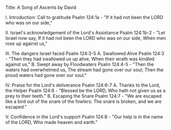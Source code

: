 Title: A Song of Ascents by David

I. Introduction: Call to gratitude
   Psalm 124:1a - "If it had not been the LORD who was on our side,"

II. Israel's acknowledgement of the Lord's Assistance
   Psalm 124:1b-2 - "Let Israel now say, If it had not been the LORD who was on our side, When men rose up against us,"

III. The dangers Israel faced
   Psalm 124:3-5
   A. Swallowed Alive
      Psalm 124:3 - "Then they had swallowed us up alive, When their wrath was kindled against us,"
   B. Swept away by Floodwaters
       Psalm 124:4-5 - "Then the waters had overwhelmed us, The stream had gone over our soul; Then the proud waters had gone over our soul."

IV. Praise for the Lord's deliverance
   Psalm 124:6-7
   A. Thanks to the Lord, the Helper
      Psalm 124:6 - "Blessed be the LORD, Who hath not given us as a prey to their teeth."
   B. Escaping the Snare
      Psalm 124:7 - "We are escaped like a bird out of the snare of the fowlers: The snare is broken, and we are escaped."

V. Confidence in the Lord's support
   Psalm 124:8 - "Our help is in the name of the LORD, Who made heaven and earth."